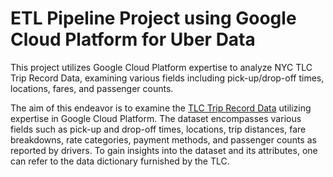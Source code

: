 # ETL Pipeline Project using Google Cloud Platform for Uber Data
This project utilizes Google Cloud Platform expertise to analyze NYC TLC Trip Record Data, examining various fields including pick-up/drop-off times, locations, fares, and passenger counts.

The aim of this endeavor is to examine the [TLC Trip Record Data](https://www.nyc.gov/site/tlc/about/tlc-trip-record-data.page) utilizing expertise in Google Cloud Platform. The dataset encompasses various fields such as pick-up and drop-off times, locations, trip distances, fare breakdowns, rate categories, payment methods, and passenger counts as reported by drivers. To gain insights into the dataset and its attributes, one can refer to the data dictionary furnished by the TLC.
